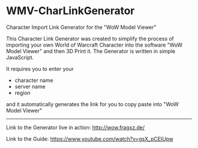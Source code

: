 # WMV-CharLinkGenerator
Character Import Link Generator for the "WoW Model Viewer"

This Character Link Generator was created to simplify the process of importing your own World of Warcraft Character into the software "WoW Model Viewer" and then 3D Print it. The Generator is written in simple JavaScript.

It requires you to enter your
- character name
- server name
- region

and it automatically generates the link for you to copy paste into "WoW Model Viewer"

--------

Link to the Generator live in action: http://wow.fragxz.de/

Link to the Guide: https://www.youtube.com/watch?v=gsX_pCEIUpw
